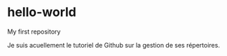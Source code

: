 # hello-world
My first repository

Je suis acuellement le tutoriel de Github sur la gestion de ses répertoires.
